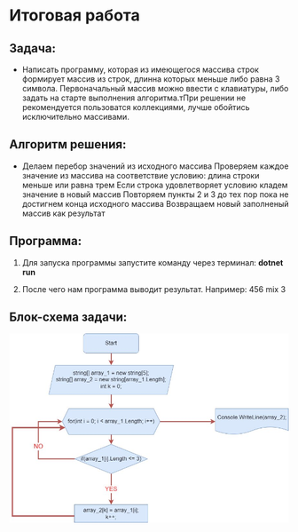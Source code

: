 # Итоговая работа
## Задача:
* Написать программу, которая из имеющегося массива строк формирует массив из строк, длинна которых меньше либо равна 3 символа. Первоначальный массив можно ввести с клавиатуры, либо задать на старте выполнения алгоритма.тПри решении не рекомендуется пользоватся коллекциями, лучше обойтись исключительно массивами.

## Алгоритм решения:
* Делаем перебор значений из исходного массива
Проверяем каждое значение из массива на соответствие условию: длина строки меньше или равна трем
Если строка удовлетворяет условию кладем значение в новый массив
Повторяем пункты 2 и 3 до тех пор пока не достигнем конца исходного массива
Возвращаем новый заполненый массив как результат

## Программа:
1. Для запуска программы запустите команду через терминал: **dotnet run**

2. После чего нам программа выводит результат. Например: 456 mix 3

## Блок-схема задачи:
![Блок-схема](/Block_Diagram/Control_Work.jpg)

